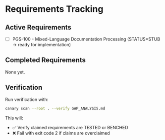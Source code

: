 # Requirements Tracking

## Active Requirements

- [ ] PGS-100 - Mixed-Language Documentation Processing (STATUS=STUB → ready for implementation)

## Completed Requirements

None yet.

## Verification

Run verification with:

```bash
canary scan --root . --verify GAP_ANALYSIS.md
```

This will:
- ✅ Verify claimed requirements are TESTED or BENCHED
- ❌ Fail with exit code 2 if claims are overclaimed